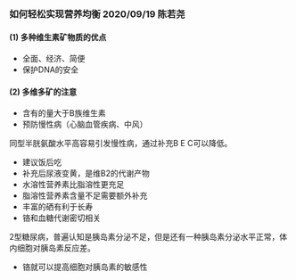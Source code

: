 ### 如何轻松实现营养均衡 2020/09/19 陈若尧

#### (1) 多种维生素矿物质的优点
* 全面、经济、简便
* 保护DNA的安全

#### (2) 多维多矿的注意
* 含有的量大于B族维生素
* 预防慢性病（心脑血管疾病、中风）

同型半胱氨酸水平高容易引发慢性病，通过补充B E C可以降低。

* 建议饭后吃
* 补充后尿液变黄，是维B2的代谢产物
* 水溶性营养素比脂溶性更充足
* 脂溶性营养素含量不足需要额外补充
* 丰富的硒有利于长寿
* 铬和血糖代谢密切相关

2型糖尿病，普遍认知是胰岛素分泌不足，但是还有一种胰岛素分泌水平正常，体内细胞对胰岛素反应差。

* 铬就可以提高细胞对胰岛素的敏感性